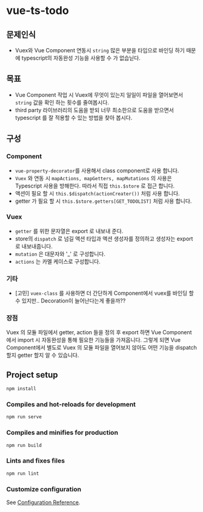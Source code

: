 # vue-ts-todo

## 문제인식

- Vuex와 Vue Component 연동시 `string` 많은 부분을 타입으로 바인딩 하기 때문에 typescript의 자동완성 기능을 사용할 수 가 없습닏다.

## 목표

- Vue Component 작업 시 Vuex에 무엇이 있는지 일일이 파일을 열어보면서 `string` 값을 확인 하는 횟수를 줄여봅시다.
- third party 라이브러리의 도움을 받되 너무 최소한으로 도움을 받으면서 typescript 를 잘 적용할 수 있는 방법을 찾아 봅시다.

## 구성

### Component

- `vue-property-decorator`를 사용해서 class component로 사용 합니다.
- `Vuex` 와 연동 시 `mapActions, mapGetters, mapMutations` 의 사용은 Typescript 사용을 방해한다. 따라서 직접 `this.$store` 로 접근 합니다.
- 액션이 필요 할 시 `this.$dispatch(actionCreater())` 처럼 사용 합니다.
- getter 가 필요 할 시 `this.$store.getters[GET_TODOLIST]` 처럼 사용 합니다.

### Vuex

- `getter` 를 위한 문자열은 export 로 내보내 준다.
- store의 `dispatch` 로 넘길 액션 타입과 액션 생성자를 정의하고 생성자는 export 로 내보내줍니다.
- `mutation` 은 대문자와 '_' 로 구성합니다.
- `actions` 는 카멜 케이스로 구성합니다.

### 기타

- [고민] `vuex-class` 를 사용하면 더 간단하게 Component에서 vuex를 바인딩 할 수 있지만.. Decoration이 늘어난다는게 좋을까??

### 장점

Vuex 의 모듈 파일에서 getter, action 들을 정의 후 export 하면 Vue Component 에서 import 시 자동완성을 통해 필요한 기능들을 가져옵니다.
그렇게 되면 Vue Component에서 별도로 Vuex 의 모듈 파일을 열어보지 않아도 어떤 기능을 dispatch 할지 getter 할지 알 수 있습니다.

## Project setup

```sh
npm install
```

### Compiles and hot-reloads for development

```sh
npm run serve
```

### Compiles and minifies for production

```sh
npm run build
```

### Lints and fixes files

```sh
npm run lint
```

### Customize configuration

See [Configuration Reference](https://cli.vuejs.org/config/).

